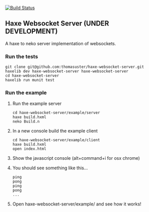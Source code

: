 [![Build Status](https://travis-ci.org/thomasuster/haxe-websocket-server.svg?branch=master)](https://travis-ci.org/thomasuster/haxe-websocket-server) 

## Haxe Websocket Server (UNDER DEVELOPMENT)

A haxe to neko server implementation of websockets.

### Run the tests
```
git clone git@github.com:thomasuster/haxe-websocket-server.git
haxelib dev haxe-websocket-server haxe-websocket-server
cd haxe-websocket-server
haxelib run munit test
```

### Run the example

1. Run the example server
    ```
    cd haxe-websocket-server/example/server
    haxe build.hxml
    neko Build.n
    ```

2. In a new console build the example client
    ```
    cd haxe-websocket-server/example/client
    haxe build.hxml
    open index.html
    ```

3. Show the javascript console (alt+command+i for osx chrome)
4. You should see something like this...
    ```
    ping
    pong
    ping
    pong
    ...
    ```

5. Open haxe-websocket-server/example/ and see how it works!